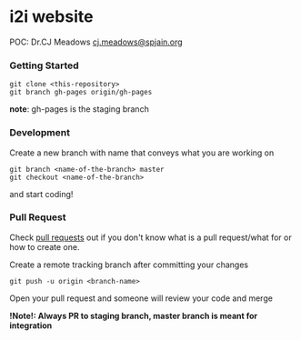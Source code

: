 # i2i website

POC: Dr.CJ Meadows <cj.meadows@spjain.org>

### Getting Started
```
git clone <this-repository>
git branch gh-pages origin/gh-pages
```

**note**: gh-pages is the staging branch

### Development

Create a new branch with name that conveys what you are working on
```
git branch <name-of-the-branch> master
git checkout <name-of-the-branch>
```
and start coding!

### Pull Request

Check [pull requests](https://help.github.com/articles/about-pull-requests/) out
if you don't know what is a pull request/what for or how to create one.

Create a remote tracking branch after committing your changes
```
git push -u origin <branch-name>
```

Open your pull request and someone will review your code and merge

**!Note!: Always PR to staging branch, master branch is meant for integration**
